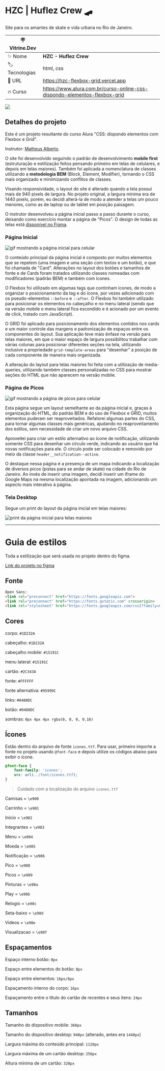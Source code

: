 # HZC | Huflez Crew 🛹

Site para os amantes de skate e vida urbana no Rio de Janeiro.

| :placard: Vitrine.Dev |     |
| -------------  | --- |
| :sparkles: Nome        | **HZC - Huflez Crew**
| :label: Tecnologias | html, css
| :rocket: URL         | https://hzc-flexbox-grid.vercel.app
| :fire: Curso     | https://www.alura.com.br/curso-online-css-dispondo-elementos-flexbox-grid

![](https://user-images.githubusercontent.com/19349339/190662119-6beba494-a757-453a-aae5-7a08f49453da.png#vitrinedev)

## Detalhes do projeto

Este é um projeto resultante do curso Alura "CSS: dispondo elementos com Flexbox e Grid".

Instrutor: [Matheus Alberto](https://github.com/ikyrie).

O site foi desenvolvido seguindo o padrão de desenvolvimento **mobile first** (estruturação e estilização feitos pensando primeiro em telas de celulares, e depois em telas maiores). Também foi aplicada a nomenclatura de classes utilizando a **metodologia BEM** (Block, Element, Modifier), tornando o CSS mais organizado e minimizando conflitos de classes. 

Visando responsividade, o layout do site é alterado quando a tela possui mais de 940 pixels de largura. No projeto original, a largura mínima era de 1440 pixels, porém, eu decidi alterá-la de modo a atender a telas um pouco menores, como as de laptop ou de tablet em posição paisagem. 

O instrutor desenvolveu a página inicial passo a passo durante o curso, deixando como exercício montar a página de "Picos". O design de todas as telas está [disponível no Figma](https://www.figma.com/file/ibWktwVpnog76rMYOdVhks/Dispondo-elementos-com-flexbox-e-grid?node-id=54%3A2358).

### Página Inicial

![gif mostrando a página inicial para celular](https://user-images.githubusercontent.com/19349339/187994823-9c6a7856-36a9-47ba-9429-bc8513a6bac6.gif)

O conteúdo principal da página inicial é composto por muitos elementos que se repetem (uma imagem e uma seção com textos e um botão), e que foi chamada de "Card". Alterações no layout dos botões e tamanhos de fonte e de Cards foram tratados utilizando classes nomeadas com modificadores (padrão BEM) e também com ícones.

O Flexbox foi utilizado em algumas tags que continham ícones, de modo a organizar o posicionamento da tag e do ícone, por vezes adicionado com os pseudo-elementos `::before` e `::after`. O Flexbox foi também utilizado para posicionar os elementos no cabeçalho e no menu lateral (sendo que na versão mobile o menu lateral fica escondido e é acionado por um evento de click, tratado com JavaScript).

O GRID foi aplicado para posicionamento dos elementos contidos nos cards e um maior controle das margens e padronização de espaços entre os componentes do layout. Sua aplicação teve mais ênfase na versão para telas maiores, em que o maior espaço de largura possibilitou trabalhar com várias colunas para posicionar diferentes seções na tela, utilizando inclusive a propriedade `grid-template-areas` para "desenhar" a posição de cada componente de maneira mais organizada.

A alteração do layout para telas maiores foi feita com a utilização de media-queries, utilizando também classes personalizadas no CSS para mostrar seções do HTML que não aparecem na versão mobile.

### Página de Picos

![gif mostrando a página de picos para celular](https://user-images.githubusercontent.com/19349339/187994792-74829f0b-72c0-41b0-8601-a25fbce81186.gif)

Esta página segue um layout semelhante ao da página inicial e, graças à organização do HTML, do padrão BEM e do uso de Flexbox e GRID, muitos elementos puderam ser reaproveitados. Refatorei algumas partes do CSS, para tornar algumas classes mais genéricas, ajudando no reaproveitamento dos estilos, sem necessidade de criar um novo arquivo CSS.

Aproveitei para criar um estilo alternativo ao ícone de notificação, utilizando somente CSS para desenhar um círculo verde, indicando ao usuário que há novas notificações para ele. O círculo pode ser colocado e removido por meio da classe `header__notification--active`.

O destaque nessa página é a presença de um mapa indicando a localização de diversos picos (pistas para se andar de skate) na cidade do Rio de Janeiro. Ao invés de inserir uma imagem, decidi inserir um iframe do Google Maps na mesma localização apontada na imagem, adicionando um aspecto mais interativo à página.

### Tela Desktop
Segue um print do layout da página inicial em telas maiores:

![print da página inicial para telas maiores](https://user-images.githubusercontent.com/19349339/187995268-3a177820-32a3-4ffd-8e8b-5779d1db8867.png)

---

# Guia de estilos

Toda a estilização que será usada no projeto dentro do figma.

[Link do projeto no figma](https://www.figma.com/file/ibWktwVpnog76rMYOdVhks/Dispondo-elementos-com-flexbox-e-grid?node-id=54%3A2358)

## Fonte

```html
Open Sans:
<link rel="preconnect" href="https://fonts.googleapis.com">
<link rel="preconnect" href="https://fonts.gstatic.com" crossorigin>
<link rel="stylesheet" href="https://fonts.googleapis.com/css2?family=Open+Sans:wght@400;600;700&display=swap">
```

## Cores

corpo: `#1D232A`

cabeçalho: `#1D232A`

cabeçalho mobile: `#15191C`

menu lateral: `#15191C`

cartão: `#2C343A`

fonte: `#FFFFFF`

fonte alternativa: `#95999C`

links: `#0480DC`

botão: `#0480DC`

sombras: `0px 4px 4px rgba(0, 0, 0, 0.16)`

## Ícones

Estão dentro do arquivo de fonte `icones.ttf`. Para usar, primeiro importe a fonte no projeto usando `@font-face` e depois utilize os códigos abaixo para exibir o ícone.

```css
@font-face {
    font-family: 'icones';
    src: url(../font/icones.ttf);
}
```

> Cuidado com a localização do arquivo `icones.ttf`

Camisas = `\e900`

Carrinho = `\e901`

Inicio = `\e902`

Integrantes = `\e903`

Menu = `\e904`

Moeda = `\e905`

Notificação = `\e906`

Pico = `\e908`

Picos = `\e909`

Pinturas = `\e90a`

Play = `\e90b`

Relogio = `\e90c`

Seta-baixo = `\e90d`

Videos = `\e90e`

Visualizacao = `\e90f`

## Espaçamentos

Espaço interno botão: `8px`

Espaço entre elementos do botão: `8px`

Espaço entre elementos: `16px/8px`

Espaçamento interno do corpo: `16px`

Espaçamento entre o título do cartão de recentes e seus itens: `24px`

## Tamanhos

Tamanho do dispositivo mobile: `360px`

Tamanho do dispositivo desktop: `940px` (alterado, antes era `1440px`)

Largura máxima do conteúdo principal: `1120px`

Largura máxima de um cartão desktop: `256px`

Altura mínima de um cartão: `320px`
